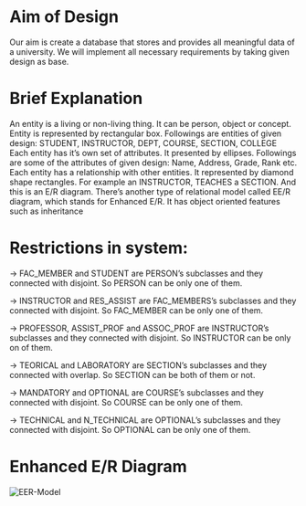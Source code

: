 # Aim of Design

Our aim is create a database that stores and provides all meaningful data of a university. We will implement all necessary requirements by taking given design as base.

# Brief Explanation

An entity is a living or non-living thing. It can be person, object or concept. Entity is represented by rectangular box. Followings are entities of given design: STUDENT, INSTRUCTOR, DEPT, COURSE, SECTION, COLLEGE Each entity has it’s own set of attributes. It presented by ellipses. Followings are some of the attributes of given design: Name, Address, Grade, Rank etc. Each entity has a relationship with other entities. It represented by diamond shape rectangles. For example an INSTRUCTOR, TEACHES a SECTION. And this is an E/R diagram. There’s another type of relational model called EE/R diagram, which stands for Enhanced E/R. It has object oriented features such as inheritance

# Restrictions in system:

-> FAC_MEMBER and STUDENT are PERSON’s subclasses and they connected with disjoint. So PERSON can be only one of them.

-> INSTRUCTOR and RES_ASSIST are FAC_MEMBERS’s subclasses and they connected with disjoint. So FAC_MEMBER can be only one of them.

-> PROFESSOR, ASSIST_PROF and ASSOC_PROF are INSTRUCTOR’s subclasses and they connected with disjoint. So INSTRUCTOR can be only on of them.

-> TEORICAL and LABORATORY are SECTION’s subclasses and they connected with overlap. So SECTION can be both of them or not.

-> MANDATORY and OPTIONAL are COURSE’s subclasses and they connected with disjoint. So COURSE can be only one of them.

-> TECHNICAL and N_TECHNICAL are OPTIONAL’s subclasses and they connected with disjoint. So OPTIONAL can be only one of them.

# Enhanced E/R Diagram

![EER-Model](https://user-images.githubusercontent.com/78681001/219978709-48ae3760-7864-435f-905b-3b07d8d15929.png)
